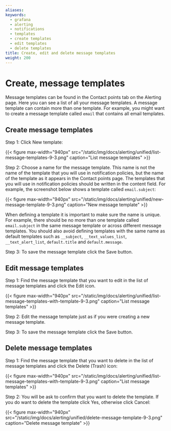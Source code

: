 ```yaml
---
aliases:
keywords:
  - grafana
  - alerting
  - notifications
  - templates
  - create templates
  - edit templates
  - delete templates
title: Create, edit and delete message templates
weight: 200
---
```


# Create, message templates

Message templates can be found in the Contact points tab on the Alerting page. Here you can see a list of all your message templates. A message template can contain more than one template. For example, you might want to create a message template called `email` that contains all email templates.

## Create message templates

Step 1: Click New template:

{{< figure max-width="940px" src="/static/img/docs/alerting/unified/list-message-templates-9-3.png" caption="List message templates" >}}

Step 2: Choose a name for the message template. This name is not the name of the template that you will use in notification policies, but the name of the template as it appears in the Contact points page. The templates that you will use in notification policies should be written in the content field. For example, the screenshot below shows a template called `email.subject`:

{{< figure max-width="940px" src="/static/img/docs/alerting/unified/new-message-template-9-3.png" caption="New message template" >}}

When defining a template it is important to make sure the name is unique. For example, there should be no more than one template called `email.subject` in the same message template or across different message templates. You should also avoid defining templates with the same name as default templates such as `__subject`, `__text_values_list`, `__text_alert_list`, `default.title` and `default.message`.

Step 3: To save the message template click the Save button.

## Edit message templates

Step 1: Find the message template that you want to edit in the list of message templates and click the Edit icon.

{{< figure max-width="940px" src="/static/img/docs/alerting/unified/list-message-templates-with-template-9-3.png" caption="List message templates" >}}

Step 2: Edit the message template just as if you were creating a new message template.

Step 3: To save the message template click the Save button.

## Delete message templates

Step 1: Find the message template that you want to delete in the list of message templates and click the Delete (Trash) icon:

{{< figure max-width="940px" src="/static/img/docs/alerting/unified/list-message-templates-with-template-9-3.png" caption="List message templates" >}}

Step 2: You will be ask to confirm that you want to delete the template. If you do want to delete the template click Yes, otherwise click Cancel:

{{< figure max-width="940px" src="/static/img/docs/alerting/unified/delete-message-template-9-3.png" caption="Delete message template" >}}
